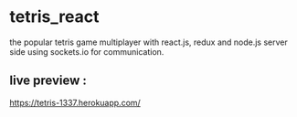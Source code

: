 # tetris_react
the popular tetris game multiplayer with react.js, redux and node.js server side using sockets.io for communication.

## live preview :
https://tetris-1337.herokuapp.com/
